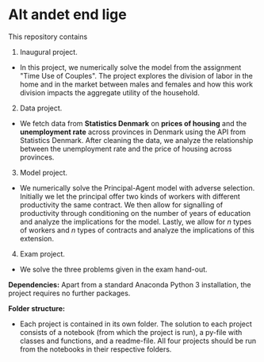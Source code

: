# Alt andet end lige

This repository contains  
1. Inaugural project. 
- In this project, we numerically solve the model from the assignment "Time Use of Couples". The project explores the division of labor in the home and in the market between males and females and how this work division impacts the aggregate utility of the household.

2. Data project. 
- We fetch data from **Statistics Denmark** on **prices of housing** and the **unemployment rate** across provinces in Denmark using the API from Statistics Denmark. After cleaning the data, we analyze the relationship between the unemployment rate and the price of housing across provinces. 

3. Model project. 
- We numerically solve the Principal-Agent model with adverse selection. Initially we let the principal offer two kinds of workers with different productivity the same contract. We then allow for signalling of productivity through conditioning on the number of years of education and analyze the implications for the model. Lastly, we allow for *n* types of workers and *n* types of contracts and analyze the implications of this extension.

4. Exam project.
- We solve the three problems given in the exam hand-out. 

**Dependencies:** Apart from a standard Anaconda Python 3 installation, the project requires no further packages.

**Folder structure:** 
- Each project is contained in its own folder. The solution to each project consists of a notebook (from which the project is run), a py-file with classes and functions, and a readme-file. All four projects should be run from the notebooks in their respective folders. 
